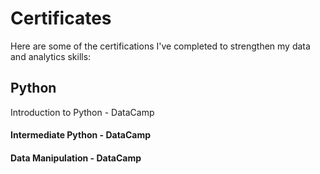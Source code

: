 # Certificates
Here are some of the certifications I've completed to strengthen my data and analytics skills:

## Python
Introduction to Python - DataCamp
#### Intermediate Python - DataCamp
#### Data Manipulation - DataCamp
